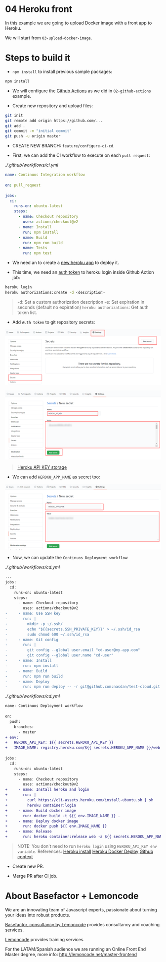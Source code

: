 # 04 Heroku front

In this example we are going to upload Docker image with a front app to Heroku.

We will start from `03-upload-docker-image`.

# Steps to build it

- `npm install` to install previous sample packages:

```bash
npm install
```

- We will configure the [Github Actions](https://docs.github.com/en/free-pro-team@latest/actions) as we did in `02-github-actions` example.

- Create new repository and upload files:

```bash
git init
git remote add origin https://github.com/...
git add .
git commit -m "initial commit"
git push -u origin master
```

- CREATE NEW BRANCH: `feature/configure-ci-cd`.

- First, we can add the CI workflow to execute on each `pull request`:

_./.github/workflows/ci.yml_

```yml
name: Continuos Integration workflow

on: pull_request

jobs:
  ci:
    runs-on: ubuntu-latest
    steps:
      - name: Checkout repository
        uses: actions/checkout@v2
      - name: Install
        run: npm install
      - name: Build
        run: npm run build
      - name: Tests
        run: npm test

```

- We need an to create a [new heroku app](https://dashboard.heroku.com/) to deploy it.

- This time, we need an [auth token](https://devcenter.heroku.com/articles/heroku-cli-commands#heroku-authorizations-create) to heroku login inside Github Action job:

```bash
heroku login
heroku authorizations:create -d <description>
```

> -d: Set a custom authorization description
> -e: Set expiration in seconds (default no expiration)
> `heroku authorizations`: Get auth token list.

- Add `Auth token` to git repository secrets:

![01-github-secret](./readme-resources/01-github-secret.png)

![02-token-as-secret](./readme-resources/02-token-as-secret.png)

> [Heroku API KEY storage](https://devcenter.heroku.com/articles/heroku-cli-commands#heroku-authorizations-create)

- We can add `HEROKU_APP_NAME` as secret too:

![03-heroku-app-name](./readme-resources/03-heroku-app-name.png)

- Now, we can update the `Continuos Deployment workflow`:

_./.github/workflows/cd.yml_

```diff
...
jobs:
  cd:
    runs-on: ubuntu-latest
    steps:
      - name: Checkout repository
        uses: actions/checkout@v2
-     - name: Use SSH key
-       run: |
-         mkdir -p ~/.ssh/
-         echo "${{secrets.SSH_PRIVATE_KEY}}" > ~/.ssh/id_rsa
-         sudo chmod 600 ~/.ssh/id_rsa
-     - name: Git config
-       run: |
-         git config --global user.email "cd-user@my-app.com"
-         git config --global user.name "cd-user"
-     - name: Install
-       run: npm install
-     - name: Build
-       run: npm run build
-     - name: Deploy
-       run: npm run deploy -- -r git@github.com:nasdan/test-cloud.git

```

_./.github/workflows/cd.yml_

```diff
name: Continuos Deployment workflow

on:
  push:
    branches:
      - master
+ env:
+   HEROKU_API_KEY: ${{ secrets.HEROKU_API_KEY }}
+   IMAGE_NAME: registry.heroku.com/${{ secrets.HEROKU_APP_NAME }}/web

jobs:
  cd:
    runs-on: ubuntu-latest
    steps:
      - name: Checkout repository
        uses: actions/checkout@v2
+     - name: Install heroku and login
+       run: |
+         curl https://cli-assets.heroku.com/install-ubuntu.sh | sh
+         heroku container:login
+     - name: Build docker image
+       run: docker build -t ${{ env.IMAGE_NAME }} .
+     - name: Deploy docker image
+       run: docker push ${{ env.IMAGE_NAME }}
+     - name: Release
+       run: heroku container:release web -a ${{ secrets.HEROKU_APP_NAME }}

```

> NOTE: You don't need to run `heroku login` using `HEROKU_API_KEY env variable`.
> References:
> [Heroku install](https://devcenter.heroku.com/articles/heroku-cli#standalone-installation)
> [Heroku Docker Deploy](https://devcenter.heroku.com/articles/container-registry-and-runtime)
> [Github context](https://docs.github.com/en/free-pro-team@latest/actions/reference/context-and-expression-syntax-for-github-actions#github-context)

- Create new PR.

- Merge PR after CI job.

# About Basefactor + Lemoncode

We are an innovating team of Javascript experts, passionate about turning your ideas into robust products.

[Basefactor, consultancy by Lemoncode](http://www.basefactor.com) provides consultancy and coaching services.

[Lemoncode](http://lemoncode.net/services/en/#en-home) provides training services.

For the LATAM/Spanish audience we are running an Online Front End Master degree, more info: http://lemoncode.net/master-frontend
